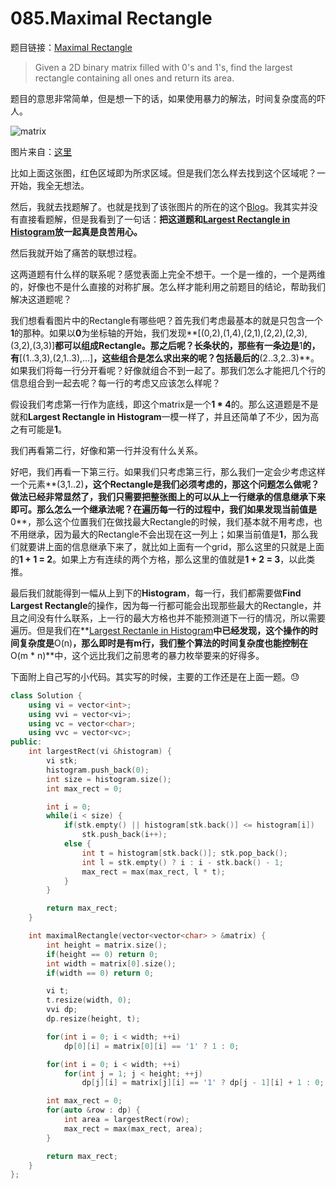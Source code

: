 085.Maximal Rectangle
===========================
题目链接：[Maximal Rectangle](https://leetcode.com/problems/maximal-rectangle/)

> Given a 2D binary matrix filled with 0's and 1's, find the largest rectangle containing all ones and return its area.

题目的意思非常简单，但是想一下的话，如果使用暴力的解法，时间复杂度高的吓人。

![matrix](http://images.cnitblog.com/blog/466943/201307/20220216-6a5daf74280c4c929a3cf06e741943f6.png)

图片来自：[这里](http://blog.csdn.net/doc_sgl/article/details/11832965)

比如上面这张图，红色区域即为所求区域。但是我们怎么样去找到这个区域呢？一开始，我全无想法。

然后，我就去找题解了。也就是找到了该张图片的所在的这个[Blog](http://blog.csdn.net/doc_sgl/article/details/11832965)。我其实并没有直接看题解，但是我看到了一句话：**把这道题和[Largest Rectangle in Histogram](https://leetcode.com/problems/largest-rectangle-in-histogram/)放一起真是良苦用心。**

然后我就开始了痛苦的联想过程。

这两道题有什么样的联系呢？感觉表面上完全不想干。一个是一维的，一个是两维的，好像也不是什么直接的对称扩展。怎么样才能利用之前题目的结论，帮助我们解决这道题呢？

我们想看看图片中的Rectangle有哪些吧？首先我们考虑最基本的就是只包含一个**1**的那种。如果以**0**为坐标轴的开始，我们发现**[(0,2),(1,4),(2,1),(2,2),(2,3),(3,2),(3,3)]**都可以组成Rectangle。那之后呢？长条状的，那些有一条边是**1**的，有**[(1..3,3),(2,1..3),...]**，这些组合是怎么求出来的呢？包括最后的**(2..3,2..3)**。如果我们将每一行分开看呢？好像就组合不到一起了。那我们怎么才能把几个行的信息组合到一起去呢？每一行的考虑又应该怎么样呢？

假设我们考虑第一行作为底线，即这个matrix是一个**1 * 4**的。那么这道题是不是就和**Largest Rectangle in Histogram**一模一样了，并且还简单了不少，因为高之有可能是**1**。

我们再看第二行，好像和第一行并没有什么关系。

好吧，我们再看一下第三行。如果我们只考虑第三行，那么我们一定会少考虑这样一个元素**(3,1..2)**，这个Rectangle是我们必须考虑的，那这个问题怎么做呢？做法已经非常显然了，我们只需要把整张图上的可以从上一行继承的信息继承下来即可。那么怎么一个继承法呢？在遍历每一行的过程中，我们如果发现当前值是**0**，那么这个位置我们在做找最大Rectangle的时候，我们基本就不用考虑，也不用继承，因为最大的Rectangle不会出现在这一列上；如果当前值是**1**，那么我们就要讲上面的信息继承下来了，就比如上面有一个grid，那么这里的只就是上面的**1 + 1 = 2**。如果上方有连续的两个方格，那么这里的值就是**1 + 2 = 3**，以此类推。

最后我们就能得到一幅从上到下的**Histogram**，每一行，我们都需要做**Find Largest Rectangle**的操作，因为每一行都可能会出现那些最大的Rectangle，并且之间没有什么联系，上一行的最大方格也并不能预测道下一行的情况，所以需要遍历。但是我们在**[Largest Rectanle in Histogram](https://leetcode.com/problems/largest-rectangle-in-histogram/)**中已经发现，这个操作的时间复杂度是**O(n)**，那么即时是有m行，我们整个算法的时间复杂度也能控制在**O(m * n)**中，这个远比我们之前思考的暴力枚举要来的好得多。

下面附上自己写的小代码。其实写的时候，主要的工作还是在上面一题。😓

```cpp
class Solution {
    using vi = vector<int>;
    using vvi = vector<vi>;
    using vc = vector<char>;
    using vvc = vector<vc>;
public:
    int largestRect(vi &histogram) {
        vi stk;
        histogram.push_back(0);
        int size = histogram.size();
        int max_rect = 0;

        int i = 0;
        while(i < size) {
            if(stk.empty() || histogram[stk.back()] <= histogram[i])
                stk.push_back(i++);
            else {
                int t = histogram[stk.back()]; stk.pop_back();
                int l = stk.empty() ? i : i - stk.back() - 1; 
                max_rect = max(max_rect, l * t); 
            }
        }

        return max_rect;
    }

    int maximalRectangle(vector<vector<char> > &matrix) {
        int height = matrix.size();
        if(height == 0) return 0;
        int width = matrix[0].size();
        if(width == 0) return 0;

        vi t;
        t.resize(width, 0);
        vvi dp;
        dp.resize(height, t);

        for(int i = 0; i < width; ++i)
            dp[0][i] = matrix[0][i] == '1' ? 1 : 0;

        for(int i = 0; i < width; ++i)
            for(int j = 1; j < height; ++j)
                dp[j][i] = matrix[j][i] == '1' ? dp[j - 1][i] + 1 : 0;

        int max_rect = 0;
        for(auto &row : dp) {
            int area = largestRect(row);
            max_rect = max(max_rect, area);
        }

        return max_rect;
    }
};
```

